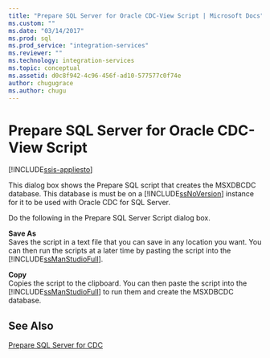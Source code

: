 ```yaml
---
title: "Prepare SQL Server for Oracle CDC-View Script | Microsoft Docs"
ms.custom: ""
ms.date: "03/14/2017"
ms.prod: sql
ms.prod_service: "integration-services"
ms.reviewer: ""
ms.technology: integration-services
ms.topic: conceptual
ms.assetid: d0c8f942-4c96-456f-ad10-577577c0f74e
author: chugugrace
ms.author: chugu
---
```

# Prepare SQL Server for Oracle CDC-View Script

[!INCLUDE[ssis-appliesto](../../includes/ssis-appliesto-ssvrpluslinux-asdb-asdw-xxx.md)]


  This dialog box shows the Prepare SQL script that creates the MSXDBCDC database. This database is must be on a [!INCLUDE[ssNoVersion](../../includes/ssnoversion-md.md)] instance for it to be used with Oracle CDC for SQL Server.  
  
 Do the following in the Prepare SQL Server Script dialog box.  
  
 **Save As**  
 Saves the script in a text file that you can save in any location you want. You can then run the scripts at a later time by pasting the script into the [!INCLUDE[ssManStudioFull](../../includes/ssmanstudiofull-md.md)].  
  
 **Copy**  
 Copies the script to the clipboard. You can then paste the script into the [!INCLUDE[ssManStudioFull](../../includes/ssmanstudiofull-md.md)] to run them and create the MSXDBCDC database.  
  
## See Also  
 [Prepare SQL Server for CDC](../../integration-services/change-data-capture/prepare-sql-server-for-cdc.md)  
  
  
